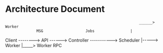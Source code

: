 Architecture Document
=====================
					                                            ______> Worker
	    	      MSG		            Jobs                |
Client --------> API ------> Controller -----------> Scheduler |-----> Worker
							                                     |_____> Worker
							                                         RPC